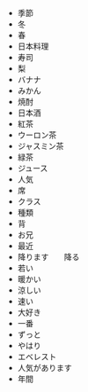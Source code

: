 * 季節
* 冬
* 春
* 日本料理
* 寿司
* 梨
* バナナ
* みかん
* 焼酎
* 日本酒
* 紅茶
* ウーロン茶
* ジャスミン茶
* 緑茶
* ジュース
* 人気
* 席
* クラス
* 種類
* 背
* お兄
* 最近
* 降ります　　降る
* 若い
* 暖かい
* 涼しい
* 速い
* 大好き
* 一番
* ずっと
* やはり
* エベレスト
* 人気があります
* 年間

